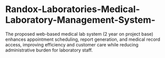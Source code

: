 # Randox-Laboratories-Medical-Laboratory-Management-System-
The proposed  web-based medical lab system (2 year on project base) enhances appointment scheduling, report generation, and medical record access, improving efficiency and customer care while reducing administrative burden for laboratory staff.
